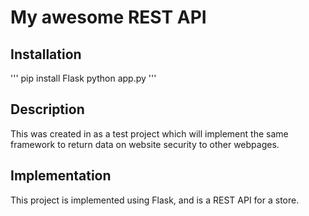 # My awesome REST API

## Installation 

'''
pip install Flask
python app.py
'''

## Description

This was created in as a test project which will implement the same framework to return data on website security to other webpages. 

## Implementation

This project is implemented using Flask, and is a REST API for a store. 
